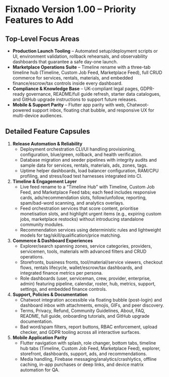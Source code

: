 # Fixnado Version 1.00 – Priority Features to Add

## Top-Level Focus Areas
- **Production Launch Tooling** – Automated setup/deployment scripts or UI, environment validation, rollback rehearsals, and observability dashboards that guarantee a safe day-one launch.
- **Marketplace Operations Suite** – Timeline rename with a three-tab timeline hub (Timeline, Custom Job Feed, Marketplace Feed), full CRUD commerce for services, rentals, materials, and embedded finance/escrow/tax controls inside every dashboard.
- **Compliance & Knowledge Base** – UK-compliant legal pages, GDPR-ready governance, README/full guide refresh, starter data catalogues, and GitHub upgrade instructions to support future releases.
- **Mobile & Support Parity** – Flutter app parity with web, Chatwoot-powered support inbox, floating chat bubble, and responsive UX for multi-device audiences.

## Detailed Feature Capsules
1. **Release Automation & Reliability**
   - Deployment orchestration CLI/UI handling provisioning, configuration, blue/green, rollback, and health verification.
   - Database migration and seeder pipelines with integrity audits and sample data for services, rentals, materials, ads, zones, tags.
   - Uptime helper dashboards, load balancer configuration, RAM/CPU profiling, and stress/load test harnesses integrated into CI.
2. **Timeline & Engagement Layer**
   - Live feed rename to a “Timeline Hub” with Timeline, Custom Job Feed, and Marketplace Feed tabs; each feed includes responsive cards, ads/recommendation slots, follow/unfollow, reporting, spam/bad-word scanning, and analytics overlays.
   - Feed orchestration services that score content, prioritise monetisation slots, and highlight urgent items (e.g., expiring custom jobs, marketplace restocks) without introducing standalone community modules.
   - Recommendation services using deterministic rules and lightweight models for tag/skill/qualification/price matching.
3. **Commerce & Dashboard Experiences**
   - Explorer/search spanning zones, service categories, providers, servicemen, tools, materials with advanced filters and CRUD operations.
   - Storefronts, business fronts, tool/material/service viewers, checkout flows, rentals lifecycle, wallet/escrow/tax dashboards, and integrated finance metrics per persona.
   - Role dashboards (user, serviceman, crew, provider, enterprise, admin) featuring pipeline, calendar, roster, hub, metrics, support, settings, and embedded finance controls.
4. **Support, Policies & Documentation**
   - Chatwoot integration accessible via floating bubble (post-login) and dashboard inbox with attachments, emojis, GIFs, and peer discovery.
   - Terms, Privacy, Refund, Community Guidelines, About, FAQ, README, full guide, onboarding tutorials, and GitHub upgrade documentation.
   - Bad word/spam filters, report buttons, RBAC enforcement, upload checker, and GDPR tooling across all interactive surfaces.
5. **Mobile Application Parity**
   - Flutter navigation with splash, role changer, bottom tabs, timeline hub tabs (Timeline, Custom Job Feed, Marketplace Feed), explorer, storefront, dashboards, support, ads, and recommendations.
   - Media handling, Firebase messaging/analytics/crashlytics, offline caching, in-app purchases or deep links, and device matrix automation for QA.
